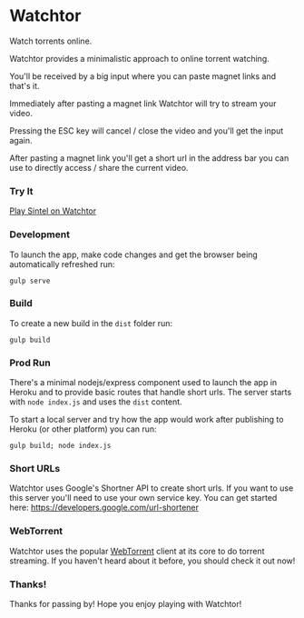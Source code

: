 # Watchtor
Watch torrents online.

Watchtor provides a minimalistic approach to online torrent watching.

You'll be received by a big input where you can paste magnet links and that's it.

Immediately after pasting a magnet link Watchtor will try to stream your video.

Pressing the ESC key will cancel / close the video and you'll get the input again.

After pasting a magnet link you'll get a short url in the address bar you can use to directly access / share the current video.

### Try It

[Play Sintel on Watchtor](https://watchtor.herokuapp.com/YZksya)

### Development

To launch the app, make code changes and get the browser being automatically refreshed run:

`gulp serve`

### Build

To create a new build in the `dist` folder run:

`gulp build`

### Prod Run

There's a minimal nodejs/express component used to launch the app in Heroku and to provide basic routes that handle short urls. The server starts with `node index.js` and uses the `dist` content.

To start a local server and try how the app would work after publishing to Heroku (or other platform) you can run:

`gulp build; node index.js`

### Short URLs

Watchtor uses Google's Shortner API to create short urls.
If you want to use this server you'll need to use your own service key.
You can get started here:
https://developers.google.com/url-shortener

### WebTorrent

Watchtor uses the popular [WebTorrent](https://github.com/feross/webtorrent) client at its core to do torrent streaming.
If you haven't heard about it before, you should check it out now!

### Thanks!

Thanks for passing by!
Hope you enjoy playing with Watchtor!
